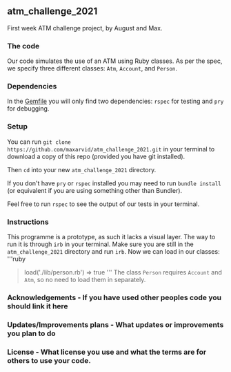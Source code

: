 ## atm_challenge_2021
First week ATM challenge project, by August and Max.

### The code
Our code simulates the use of an ATM using Ruby classes. As per the spec, we specify three different classes: `Atm`, `Account`, and `Person`. 

### Dependencies
In the [Gemfile](https://github.com/maxarvid/atm_challenge_2021/blob/master/Gemfile) you will only find two dependencies: `rspec` for testing and `pry` for debugging.

### Setup
You can run `git clone https://github.com/maxarvid/atm_challenge_2021.git` in your terminal to download a copy of this repo (provided you have git installed).

Then `cd` into your new `atm_challenge_2021` directory.

If you don't have `pry` or `rspec` installed you may need to run `bundle install` (or equivalent if you are using something other than Bundler).

Feel free to run `rspec` to see the output of our tests in your terminal.

### Instructions
This programme is a prototype, as such it lacks a visual layer. The way to run it is through `irb` in your terminal. Make sure you are still in the `atm_challenge_2021` directory and run `irb`. Now we can load in our classes:
'''ruby
> load('./lib/person.rb')
 => true 
'''
The class `Person` requires `Account` and `Atm`, so no need to load them in separately.

### Acknowledgements - If you have used other peoples code you should link it here

### Updates/Improvements plans - What updates or improvements you plan to do

### License - What license you use and what the terms are for others to use your code.